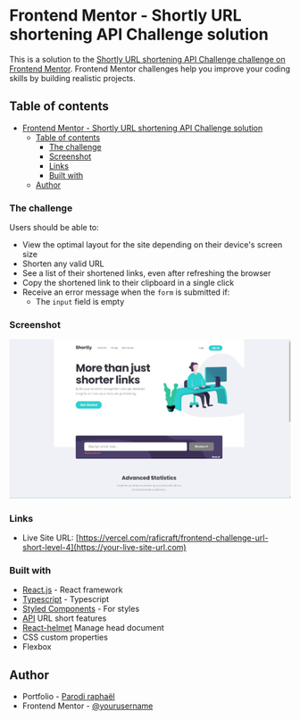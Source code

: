 # Frontend Mentor - Shortly URL shortening API Challenge solution

This is a solution to the [Shortly URL shortening API Challenge challenge on Frontend Mentor](https://www.frontendmentor.io/challenges/url-shortening-api-landing-page-2ce3ob-G). Frontend Mentor challenges help you improve your coding skills by building realistic projects. 

## Table of contents

- [Frontend Mentor - Shortly URL shortening API Challenge solution](#frontend-mentor---shortly-url-shortening-api-challenge-solution)
  - [Table of contents](#table-of-contents)
    - [The challenge](#the-challenge)
    - [Screenshot](#screenshot)
    - [Links](#links)
    - [Built with](#built-with)
  - [Author](#author)


### The challenge

Users should be able to:

- View the optimal layout for the site depending on their device's screen size
- Shorten any valid URL
- See a list of their shortened links, even after refreshing the browser
- Copy the shortened link to their clipboard in a single click
- Receive an error message when the `form` is submitted if:
  - The `input` field is empty

### Screenshot

![screenshort url_short](./public/assets/socialCard/socialCard.jpg)


### Links


- Live Site URL: [https://vercel.com/raficraft/frontend-challenge-url-short-level-4](https://your-live-site-url.com)


### Built with

- [React.js](https://fr.reactjs.org/) - React framework
- [Typescript](https://www.typescriptlang.org/) - Typescript
- [Styled Components](https://styled-components.com/) - For styles
- [API](https://shrtco.de/) URL short features
- [React-helmet](https://www.npmjs.com/package/react-helmet) Manage head document
- CSS custom properties
- Flexbox




## Author

- Portfolio - [Parodi raphaël](https://frontend-challenge-url-short-level-4.vercel.app/)
- Frontend Mentor - [@yourusername](https://www.frontendmentor.io/profile/raficraft)




